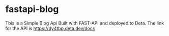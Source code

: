 # fastapi-blog

Tbis is a Simple Blog Api Built with FAST-API and deployed to Deta. 
The link for the API is https://dy4tbp.deta.dev/docs
